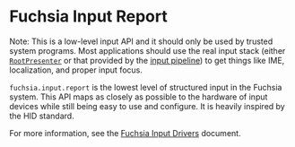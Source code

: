 # Fuchsia Input Report

Note: This is a low-level input API and it should only be used by trusted system
programs.  Most applications should use the real input stack (either
[`RootPresenter`](/docs/concepts/ui/scenic/index.md) or that provided by
the [input pipeline](/src/ui/bin/input-pipeline/README.md))
to get things like IME, localization, and proper input focus.

`fuchsia.input.report` is the lowest level of structured input in the Fuchsia
system. This API maps as closely as possible to the hardware of input devices
while still being easy to use and configure. It is heavily inspired by the HID
standard.

For more information, see the
[Fuchsia Input Drivers](/docs/development/drivers/concepts/driver_architectures/input_drivers/input.md)
document.

